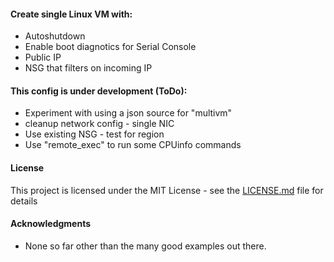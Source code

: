 #### Create single Linux VM with:

* Autoshutdown
* Enable boot diagnotics for Serial Console
* Public IP
* NSG that filters on incoming IP

#### This config is under development (ToDo):

* Experiment with using a json source for "multivm"
* cleanup network config - single NIC
* Use existing NSG - test for region
* Use "remote_exec" to run some CPUinfo commands

#### License

This project is licensed under the MIT License - see the [LICENSE.md](LICENSE.md) file for details

#### Acknowledgments

* None so far other than the many good examples out there.
